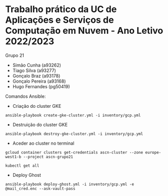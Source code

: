 # Trabalho prático da UC de Aplicações e Serviços de Computação em Nuvem - Ano Letivo 2022/2023

Grupo 21

* Simão Cunha (a93262)
* Tiago Silva (a93277)
* Gonçalo Braz (a93178)
* Gonçalo Pereira (a93168)
* Hugo Fernandes (pg50419)
 
Comandos Ansible:
* Criação do cluster GKE
```
ansible-playbook create-gke-cluster.yml -i inventory/gcp.yml
```
* Destruição do cluster GKE
```
ansible-playbook destroy-gke-cluster.yml -i inventory/gcp.yml
```
* Aceder ao cluster no terminal
```
gcloud container clusters get-credentials ascn-cluster --zone europe-west1-b --project ascn-grupo21
```
```
kubectl get all
```
* Deploy Ghost
```
ansible-playbook deploy-ghost.yml -i inventory/gcp.yml -e @mail_cred.enc --ask-vault-pass
```